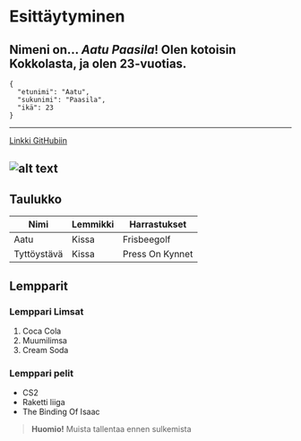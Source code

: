 # **Esittäytyminen**
Nimeni on... *Aatu Paasila*!
Olen kotoisin Kokkolasta, ja olen 23-vuotias.
--------------------------------------------------
```
{
  "etunimi": "Aatu",
  "sukunimi": "Paasila",
  "ikä": 23
}
```
--------------------------------------------------
[Linkki GitHubiin]

[Linkki GitHubiin]: https://github.com

![alt text](https://media2.dev.to/dynamic/image/width=1080,height=1080,fit=cover,gravity=auto,format=auto/https%3A%2F%2Fdev-to-uploads.s3.amazonaws.com%2Fuploads%2Farticles%2Fpwf3cr926c5s8ksswe66.jpeg)
--------------------------------------------------
## **Taulukko**
| Nimi        | Lemmikki | Harrastukset    |
|-------------|----------|-----------------|
| Aatu        | Kissa    | Frisbeegolf     |
| Tyttöystävä | Kissa    | Press On Kynnet |

## **Lempparit**

### Lemppari Limsat
1. Coca Cola
2. Muumilimsa
3. Cream Soda

 ### Lemppari pelit
- CS2
- Raketti liiga
- The Binding Of Isaac

> **Huomio!** Muista tallentaa ennen sulkemista
